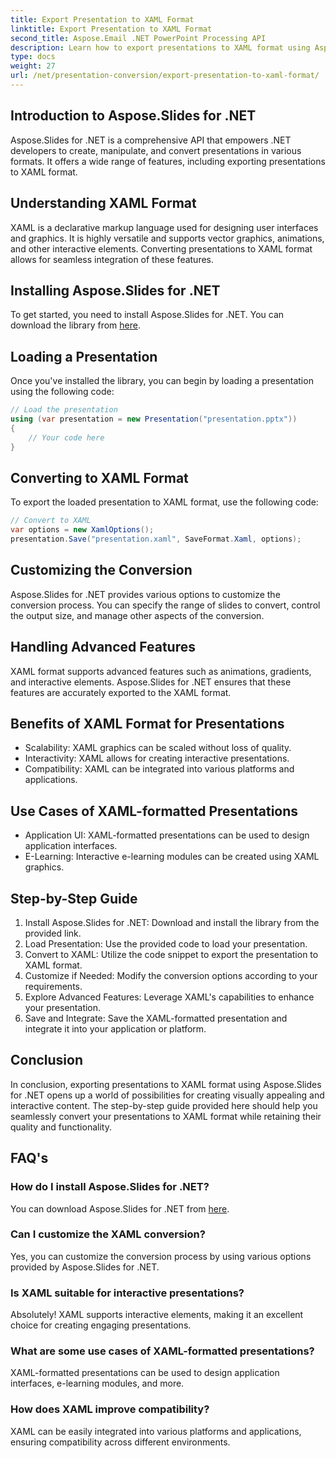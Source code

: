 ```yaml
---
title: Export Presentation to XAML Format
linktitle: Export Presentation to XAML Format
second_title: Aspose.Email .NET PowerPoint Processing API
description: Learn how to export presentations to XAML format using Aspose.Slides for .NET. Create interactive content effortlessly!
type: docs
weight: 27
url: /net/presentation-conversion/export-presentation-to-xaml-format/
---
```


## Introduction to Aspose.Slides for .NET

Aspose.Slides for .NET is a comprehensive API that empowers .NET developers to create, manipulate, and convert presentations in various formats. It offers a wide range of features, including exporting presentations to XAML format.

## Understanding XAML Format

XAML is a declarative markup language used for designing user interfaces and graphics. It is highly versatile and supports vector graphics, animations, and other interactive elements. Converting presentations to XAML format allows for seamless integration of these features.

## Installing Aspose.Slides for .NET

To get started, you need to install Aspose.Slides for .NET. You can download the library from [here](https://releases.aspose.com/slides/net).

## Loading a Presentation

Once you've installed the library, you can begin by loading a presentation using the following code:

```csharp
// Load the presentation
using (var presentation = new Presentation("presentation.pptx"))
{
    // Your code here
}
```

## Converting to XAML Format

To export the loaded presentation to XAML format, use the following code:

```csharp
// Convert to XAML
var options = new XamlOptions();
presentation.Save("presentation.xaml", SaveFormat.Xaml, options);
```

## Customizing the Conversion

Aspose.Slides for .NET provides various options to customize the conversion process. You can specify the range of slides to convert, control the output size, and manage other aspects of the conversion.

## Handling Advanced Features

XAML format supports advanced features such as animations, gradients, and interactive elements. Aspose.Slides for .NET ensures that these features are accurately exported to the XAML format.

## Benefits of XAML Format for Presentations

- Scalability: XAML graphics can be scaled without loss of quality.
- Interactivity: XAML allows for creating interactive presentations.
- Compatibility: XAML can be integrated into various platforms and applications.

## Use Cases of XAML-formatted Presentations

- Application UI: XAML-formatted presentations can be used to design application interfaces.
- E-Learning: Interactive e-learning modules can be created using XAML graphics.

## Step-by-Step Guide

1. Install Aspose.Slides for .NET: Download and install the library from the provided link.
2. Load Presentation: Use the provided code to load your presentation.
3. Convert to XAML: Utilize the code snippet to export the presentation to XAML format.
4. Customize if Needed: Modify the conversion options according to your requirements.
5. Explore Advanced Features: Leverage XAML's capabilities to enhance your presentation.
6. Save and Integrate: Save the XAML-formatted presentation and integrate it into your application or platform.

## Conclusion

In conclusion, exporting presentations to XAML format using Aspose.Slides for .NET opens up a world of possibilities for creating visually appealing and interactive content. The step-by-step guide provided here should help you seamlessly convert your presentations to XAML format while retaining their quality and functionality.

## FAQ's

### How do I install Aspose.Slides for .NET?

You can download Aspose.Slides for .NET from [here](https://releases.aspose.com/slides/net).

### Can I customize the XAML conversion?

Yes, you can customize the conversion process by using various options provided by Aspose.Slides for .NET.

### Is XAML suitable for interactive presentations?

Absolutely! XAML supports interactive elements, making it an excellent choice for creating engaging presentations.

### What are some use cases of XAML-formatted presentations?

XAML-formatted presentations can be used to design application interfaces, e-learning modules, and more.

### How does XAML improve compatibility?

XAML can be easily integrated into various platforms and applications, ensuring compatibility across different environments.
